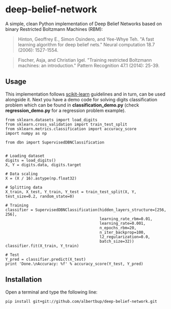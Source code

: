 # deep-belief-network
A simple, clean Python implementation of Deep Belief Networks based on binary Restricted Boltzmann Machines (RBM):
> Hinton, Geoffrey E., Simon Osindero, and Yee-Whye Teh. "A fast learning algorithm for deep belief nets." Neural computation 18.7 (2006): 1527-1554.

> Fischer, Asja, and Christian Igel. "Training restricted Boltzmann machines: an introduction." Pattern Recognition 47.1 (2014): 25-39.

## Usage
This implementation follows [scikit-learn](http://scikit-learn.org) guidelines and in turn, can be used alongside it. Next you have a demo code for solving digits classification problem which can be found in **classification_demo.py** (check **regression_demo.py** for a regression problem example).
    
    from sklearn.datasets import load_digits
    from sklearn.cross_validation import train_test_split
    from sklearn.metrics.classification import accuracy_score
    import numpy as np
    
    from dbn import SupervisedDBNClassification
    
    
    # Loading dataset
    digits = load_digits()
    X, Y = digits.data, digits.target
    
    # Data scaling
    X = (X / 16).astype(np.float32)
    
    # Splitting data
    X_train, X_test, Y_train, Y_test = train_test_split(X, Y, test_size=0.2, random_state=0)
    
    # Training
    classifier = SupervisedDBNClassification(hidden_layers_structure=[256, 256],
                                             learning_rate_rbm=0.01,
                                             learning_rate=0.001,
                                             n_epochs_rbm=20,
                                             n_iter_backprop=100,
                                             l2_regularization=0.0,
                                             batch_size=32))
    classifier.fit(X_train, Y_train)
    
    # Test
    Y_pred = classifier.predict(X_test)
    print 'Done.\nAccuracy: %f' % accuracy_score(Y_test, Y_pred)

## Installation
Open a terminal and type the following line:

    pip install git+git://github.com/albertbup/deep-belief-network.git
